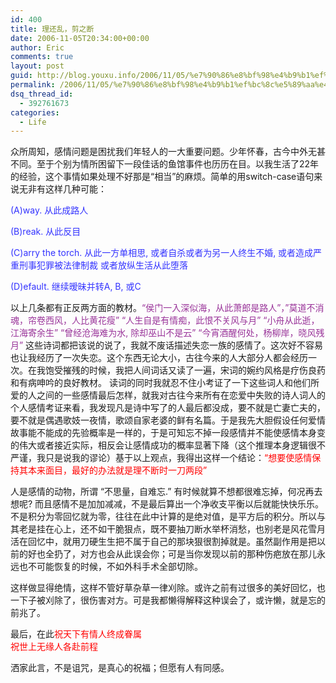 ```yaml
---
id: 400
title: 理还乱，剪之断
date: 2006-11-05T20:34:00+00:00
author: Eric
comments: true
layout: post
guid: http://blog.youxu.info/2006/11/05/%e7%90%86%e8%bf%98%e4%b9%b1%ef%bc%8c%e5%89%aa%e4%b9%8b%e6%96%ad/
permalink: /2006/11/05/%e7%90%86%e8%bf%98%e4%b9%b1%ef%bc%8c%e5%89%aa%e4%b9%8b%e6%96%ad/
dsq_thread_id:
  - 392761673
categories:
  - Life
---
```

众所周知，感情问题是困扰我们年轻人的一大重要问题。少年怀春，古今中外无甚不同。至于个别为情所困留下一段佳话的鱼馆事件也历历在目。以我生活了22年的经验，这个事情如果处理不好那是“相当”的麻烦。简单的用switch-case语句来说无非有这样几种可能：
  
<span style="color: rgb(51, 51, 255);">(A)way. 从此成路人</span>
  
<span style="color: rgb(51, 51, 255);">(B)reak. 从此反目</span>
  
<span style="color: rgb(51, 51, 255);">(C)arry the torch. 从此一方单相思, 或者自杀或者为另一人终生不婚, 或者造成严重刑事犯罪被法律制裁 或者放纵生活从此堕落</span>
  
<span style="color: rgb(51, 51, 255);">(D)efault. 继续暧昧并转A, B, 或C</span>

以上几条都有正反两方面的教材。<span style="color: rgb(153, 51, 153);">“侯门一入深似海，从此萧郎是路人”，&#8221;莫道不消魂，帘卷西风，人比黄花瘦&#8221; “人生自是有情痴，此恨不关风与月” &#8220;小舟从此逝，江海寄余生&#8221; “曾经沧海难为水, 除却巫山不是云” “今宵酒醒何处，杨柳岸，晓风残月” </span>这些诗词都把该说的说了，我就不废话描述失恋一族的感情了。这次好不容易也让我经历了一次失恋。这个东西无论大小，古往今来的人大部分人都会经历一次。在我饱受摧残的时候，我把人间词话又读了一遍，宋词的婉约风格是疗伤良药和有病呻吟的良好教材。 读词的同时我就忍不住小考证了一下这些词人和他们所爱的人之间的一些感情最后怎样，就我对古往今来所有在恋爱中失败的诗人词人的个人感情考证来看，我发现凡是诗中写了的人最后都没成，要不就是亡妻亡夫的，要不就是偶遇歌妓一夜情，歌颂自家老婆的鲜有名篇。于是我先大胆假设任何爱情故事能不能成的先验概率是一样的，于是可知忘不掉一段感情并不能使感情本身变的伟大或者接近实际，相反会让感情成功的概率显著下降（这个推理本身逻辑很不严谨，我只是说我的谬论）基于以上观点，我得出这样一个结论：<span style="color: rgb(255, 0, 0);">“想要使感情保持其本来面目，最好的办法就是理不断时一刀两段”</span>

人是感情的动物，所谓 “不思量，自难忘.” 有时候就算不想都很难忘掉，何况再去想呢? 而且感情不是加加减减，不是最后算出一个净收支平衡以后就能快快乐乐。不是积分为零回忆就为零，往往在此中计算的是绝对值，是平方后的积分。所以与其老是挂在心上，还不如干脆狠点，既不要抽刀断水举杯消愁，也别老是风花雪月活在回忆中，就用刀硬生生把不属于自己的那块狠很割掉就是。虽然副作用是把以前的好也全扔了，对方也会从此误会你；可是当你发现以前的那种伤疤放在那儿永远也不可能恢复的时候，不如外科手术全部切除。

这样做显得绝情，这样不管好草杂草一律刈除。或许之前有过很多的美好回忆，也一下子被刈除了，很伤害对方。可是我都懒得解释这种误会了，或许懒，就是忘的前兆了。
  
最后，在此<span style="color: rgb(255, 0, 0);">祝天下有情人终成眷属<br /> 祝世上无缘人各赴前程</span>
  
洒家此言，不是诅咒，是真心的祝福；但愿有人有同感。